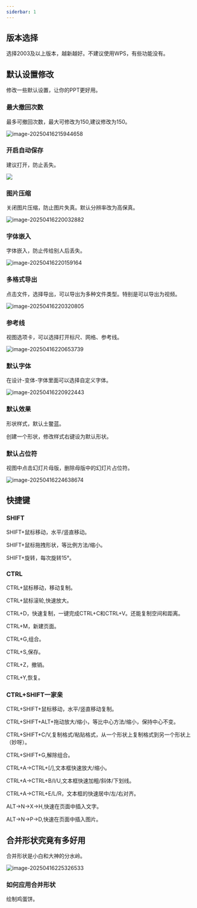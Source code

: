 ```yaml
---
siderbar: 1
---
```


## 版本选择

选择2003及以上版本，越新越好。不建议使用WPS，有些功能没有。

## 默认设置修改

修改一些默认设置，让你的PPT更好用。

### 最大撤回次数

最多可撤回次数，最大可修改为150,建议修改为150。

![image-20250416215944658](https://blog-1301697820.cos.ap-guangzhou.myqcloud.com/blog/image-20250416215944658.png)

### 开启自动保存

建议打开，防止丢失。

![](https://blog-1301697820.cos.ap-guangzhou.myqcloud.com/blog/image-20250416215551449.png)

### 图片压缩

关闭图片压缩，防止图片失真。默认分辨率改为高保真。

![image-20250416220032882](https://blog-1301697820.cos.ap-guangzhou.myqcloud.com/blog/image-20250416220032882.png)

### 字体嵌入

字体嵌入，防止传给别人后丢失。

![image-20250416220159164](https://blog-1301697820.cos.ap-guangzhou.myqcloud.com/blog/image-20250416220159164.png)

### 多格式导出

点击文件，选择导出，可以导出为多种文件类型。特别是可以导出为视频。

![image-20250416220320805](https://blog-1301697820.cos.ap-guangzhou.myqcloud.com/blog/image-20250416220320805.png)

### 参考线

视图选项卡，可以选择打开标尺、网格、参考线。

![image-20250416220653739](https://blog-1301697820.cos.ap-guangzhou.myqcloud.com/blog/image-20250416220653739.png)

### 默认字体

在设计-变体-字体里面可以选择自定义字体。

![image-20250416220922443](https://blog-1301697820.cos.ap-guangzhou.myqcloud.com/blog/image-20250416220922443.png)

### 默认效果

形状样式，默认土鳖蓝。

创建一个形状，修改样式右键设为默认形状。

### 默认占位符

视图中点击幻灯片母版，删除母版中的幻灯片占位符。

![image-20250416224638674](https://blog-1301697820.cos.ap-guangzhou.myqcloud.com/blog/image-20250416224638674.png)

## 快捷键

### SHIFT

SHIFT+鼠标移动，水平/竖直移动。

SHIFT+鼠标拖拽形状，等比例方法/缩小。

SHIFT+旋转，每次旋转15°。

### CTRL

CTRL+鼠标移动，移动复制。

CTRL+鼠标滚轮,快速放大。

CTRL+D，快速复制，一键完成CTRL+C和CTRL+V。还能复制空间和距离。

CTRL+M，新建页面。

CTRL+G,组合。

CTRL+S,保存。

CTRL+Z，撤销。

CTRL+Y,恢复。

### CTRL+SHIFT一家亲

CTRL+SHIFT+鼠标移动，水平/竖直移动复制。

CTRL+SHIFT+ALT+拖动放大/缩小，等比中心方法/缩小，保持中心不变。

CTRL+SHIFT+C/V,复制格式/粘贴格式，从一个形状上复制格式到另一个形状上（妙呀）。

CTRL+SHIFT+G,解除组合。

CTRL+A->CTRL+[/],文本框快速放大/缩小。

CTRL+A->CTRL+B/I/U,文本框快速加粗/斜体/下划线。

CTRL+A->CTRL+E/L/R，文本框的快速居中/左/右对齐。

ALT->N->X->H,快速在页面中插入文字。

ALT->N->P->D,快速在页面中插入图片。

## 合并形状究竟有多好用

合并形状是小白和大神的分水岭。

![image-20250416225326533](https://blog-1301697820.cos.ap-guangzhou.myqcloud.com/blog/image-20250416225326533.png)

### 如何应用合并形状

绘制鸡蛋饼。

